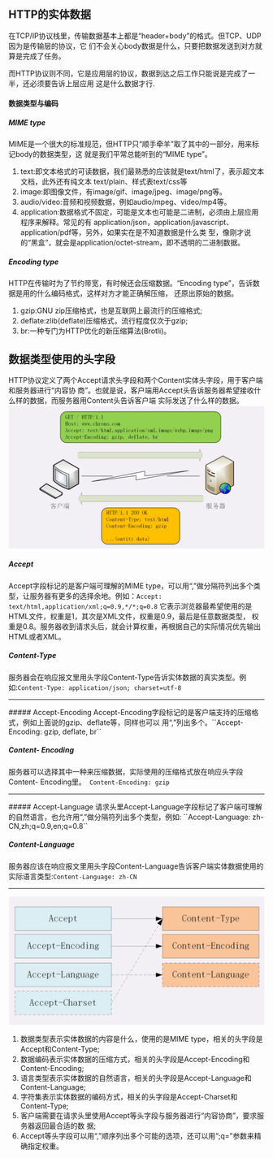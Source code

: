 ## HTTP的实体数据
在TCP/IP协议栈里，传输数据基本上都是“header+body”的格式。但TCP、UDP因为是传输层的协议，它 们不会关心body数据是什么，只要把数据发送到对方就算是完成了任务。

而HTTP协议则不同，它是应用层的协议，数据到达之后工作只能说是完成了一半，还必须要告诉上层应用 这是什么数据才行.

#### 数据类型与编码
##### MIME type
MIME是一个很大的标准规范，但HTTP只“顺手牵羊”取了其中的一部分，用来标记body的数据类型，这 就是我们平常总能听到的“MIME type”。
1. text:即文本格式的可读数据，我们最熟悉的应该就是text/html了，表示超文本文档，此外还有纯文本 text/plain、样式表text/css等
2. image:即图像文件，有image/gif、image/jpeg、image/png等。
3. audio/video:音频和视频数据，例如audio/mpeg、video/mp4等。
4. application:数据格式不固定，可能是文本也可能是二进制，必须由上层应用程序来解释。常见的有
application/json，application/javascript、application/pdf等，另外，如果实在是不知道数据是什么类 型，像刚才说的“黑盒”，就会是application/octet-stream，即不透明的二进制数据。

##### Encoding type
HTTP在传输时为了节约带宽，有时候还会压缩数据。“Encoding type”，告诉数据是用的什么编码格式，这样对方才能正确解压缩， 还原出原始的数据。
1. gzip:GNU zip压缩格式，也是互联网上最流行的压缩格式;
2. deflate:zlib(deflate)压缩格式，流行程度仅次于gzip;
3. br:一种专门为HTTP优化的新压缩算法(Brotli)。

## 数据类型使用的头字段
HTTP协议定义了两个Accept请求头字段和两个Content实体头字段，用于客户端和服务器进行“内容协 商”。也就是说，客户端用Accept头告诉服务器希望接收什么样的数据，而服务器用Content头告诉客户端 实际发送了什么样的数据。
![](../../Images/http/http_accept.png)

##### Accept
Accept字段标记的是客户端可理解的MIME type，可以用“,”做分隔符列出多个类型，让服务器有更多的选择余地。例如：``Accept: text/html,application/xml;q=0.9,*/*;q=0.8``
它表示浏览器最希望使用的是HTML文件，权重是1，其次是XML文件，权重是0.9，最后是任意数据类型， 权重是0.8。服务器收到请求头后，就会计算权重，再根据自己的实际情况优先输出HTML或者XML。


##### Content-Type
服务器会在响应报文里用头字段Content-Type告诉实体数据的真实类型。例如:``Content-Type: application/json; charset=utf-8``
<hr>
##### Accept-Encoding
Accept-Encoding字段标记的是客户端支持的压缩格式，例如上面说的gzip、deflate等，同样也可以 用“,”列出多个。``Accept-Encoding: gzip, deflate, br``

##### Content- Encoding
服务器可以选择其中一种来压缩数据，实际使用的压缩格式放在响应头字段Content- Encoding里。`` Content-Encoding: gzip``
<hr>
##### Accept-Language
请求头里Accept-Language字段标记了客户端可理解的自然语言，也允许用“,”做分隔符列出多个类型，例如: ``Accept-Language: zh-CN,zh;q=0.9,en;q=0.8``

##### Content-Language
服务器应该在响应报文里用头字段Content-Language告诉客户端实体数据使用的实际语言类型:``Content-Language: zh-CN``
<hr>

![http_content-Type](../../Images/http/http_content-Type.png)

1. 数据类型表示实体数据的内容是什么，使用的是MIME type，相关的头字段是Accept和Content-Type;
2. 数据编码表示实体数据的压缩方式，相关的头字段是Accept-Encoding和Content-Encoding;
3. 语言类型表示实体数据的自然语言，相关的头字段是Accept-Language和Content-Language;
4. 字符集表示实体数据的编码方式，相关的头字段是Accept-Charset和Content-Type;
5. 客户端需要在请求头里使用Accept等头字段与服务器进行“内容协商”，要求服务器返回最合适的数 据;
6. Accept等头字段可以用“,”顺序列出多个可能的选项，还可以用“;q=”参数来精确指定权重。
